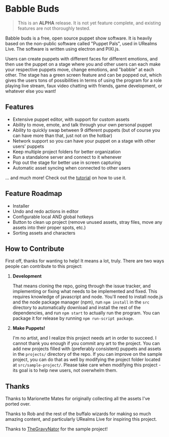 # Babble Buds

> This is an **ALPHA** release. It is not yet feature complete, and existing features are not thoroughly tested. 

Babble buds is a free, open source puppet show software. It is heavily based on the non-public software called "Puppet Pals", used in URealms Live. The software is written using electron and PIXI.js.

Users can create puppets with different faces for different emotions, and then use the puppet on a stage where you and other users can each make your respective puppets move, change emotions, and "babble" at each other. The stage has a green screen feature and can be popped out, which gives the users tons of possibilities in terms of using the program for a role playing live stream, faux video chatting with friends, game development, or whatever else you want! 

## Features

- Extensive puppet editor, with support for custom assets
- Ability to move, emote, and talk through your own personal puppet
- Ability to quickly swap between 9 different puppets (but of course you can have more than that, just not on the hotbar)
- Network support so you can have your puppet on a stage with other users' puppets
- Keep multiple project folders for better organization
- Run a standalone server and connect to it whenever
- Pop out the stage for better use in screen capturing
- Automatic asset syncing when connected to other users

... and much more! Check out the [tutorial](./tutorial.md) on how to use it.

## Feature Roadmap

- Installer
- Undo and redo actions in editor
- Configurable local AND global hotkeys
- Button to clean up project (remove unused assets, stray files, move any assets into their proper spots, etc.)
- Sorting assets and characters

## How to Contribute

First off, thanks for wanting to help! It means a lot, truly. There are two ways people can contribute to this project:

1. **Development**

	That means cloning the repo, going through the issue tracker, and implementing or fixing what needs to be implemented and fixed. This requires knowledge of javascript and node. You'll need to install node.js and the node package manager (npm), run `npm install` in the `src` directory to automatically download and install the rest of the dependencies, and run `npm start` to actually run the program. You can package it for release by running `npm run-script package`. 

2. **Make Puppets!**

	I'm no artist, and I realize this project needs art in order to succeed. I cannot thank you enough if you commit any art to the project. You can add new projects filled with (preferably consistent) puppets and assets in the `projects/` directory of the repo. If you can improve on the sample project, you can do that as well by modifying the project folder located at `src/sample-project/`. Please take care when modifying this project - its goal is to help new users, not overwhelm them. 

## Thanks

Thanks to Marionette Mates for originally collecting all the assets I've ported over. 

Thanks to Rob and the rest of the buffalo wizards for making so much amazing content, and particularly URealms Live for inspiring this project. 

Thanks to [TheGravyNator](https://forums.urealms.com/profile/763/TheGravyNator) for the sample project!
